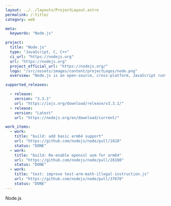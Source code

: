 ```yaml
---
layout: ../../layouts/ProjectLayout.astro
permalink: /:title/
category: web

meta:
  keywords: "Node.js"

project:
  title: "Node.js"
  type: "JavaScript, C, C++"
  ci_url: "https://nodejs.org"
  url: "https://nodejs.org"
  project_official_url: "https://nodejs.org/"
  logo: "/src/assets/images/content/projectLogos/node.png"
  overview: "Node.js is an open-source, cross-platform, JavaScript runtime environment that executes JavaScript code outside a browser. JavaScript performance is great on Arm in both Android and server platforms."

supported_releases:

  - release:
    version: "3.3.1"
    url: "https://iojs.org/download/release/v3.3.1/"
  - release:
    version: "Latest"
    url: "https://nodejs.org/en/download/current/"

work_items:
  - work:
    title: "build: add basic arm64 support"
    url: "https://github.com/nodejs/node/pull/1028"
    status: "DONE"
  - work:
    title: "build: Re-enable openssl asm for arm64"
    url: "https://github.com/nodejs/node/pull/28180"
    status: "DONE"
  - work:
    title: "test: improve test-arm-math-illegal-instruction.js"
    url: "https://github.com/nodejs/node/pull/37670"
    status: "DONE"
---
```


<p>Node.js</p>
